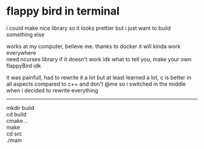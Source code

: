 # flappy bird in terminal

i could make nice library so it looks prettier but i just want to build something else <br />

works at my computer, believe me. thanks to docker it will kinda work everywhere <br />
need ncurses library if it doesn't work idk what to tell you, make your own flappyBird idk<br />

it was painfull, had to rewrite it a lot but at least learned a lot, c is better in all aspects compared to c++ and don't @me
so i switched in the middle when i decided to rewrite 
everything 
___
mkdir build <br />
cd build <br />
cmake ..<br />
make <br />
cd src<br />
./main<br />

